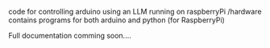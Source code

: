 code for controlling arduino using an LLM running on raspberryPi
/hardware contains programs for both arduino and python (for RaspberryPi)

Full documentation comming soon....

